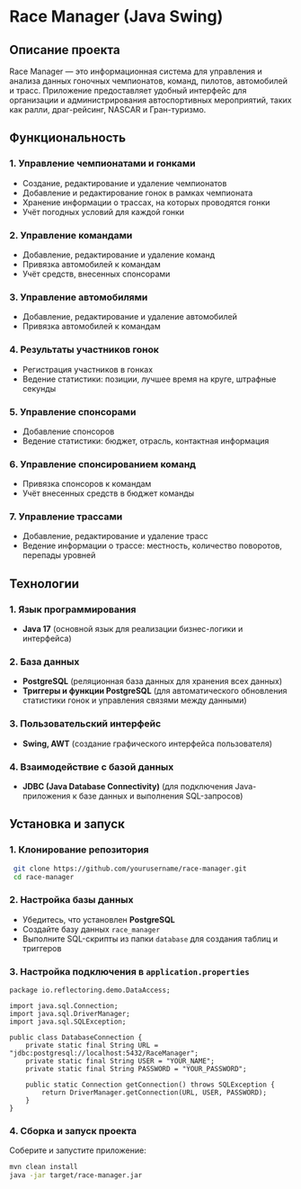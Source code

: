 # Race Manager (Java Swing)

## Описание проекта
Race Manager — это информационная система для управления и анализа данных гоночных чемпионатов, команд, пилотов, автомобилей и трасс. Приложение предоставляет удобный интерфейс для организации и администрирования автоспортивных мероприятий, таких как ралли, драг-рейсинг, NASCAR и Гран-туризмо.

## Функциональность

### 1. Управление чемпионатами и гонками
- Создание, редактирование и удаление чемпионатов
- Добавление и редактирование гонок в рамках чемпионата
- Хранение информации о трассах, на которых проводятся гонки
- Учёт погодных условий для каждой гонки

### 2. Управление командами
- Добавление, редактирование и удаление команд
- Привязка автомобилей к командам
- Учёт средств, внесенных спонсорами

### 3. Управление автомобилями
- Добавление, редактирование и удаление автомобилей
- Привязка автомобилей к командам

### 4. Результаты участников гонок
- Регистрация участников в гонках
- Ведение статистики: позиции, лучшее время на круге, штрафные секунды

### 5. Управление спонсорами
- Добавление спонсоров
- Ведение статистики: бюджет, отрасль, контактная информация

### 6. Управление спонсированием команд
- Привязка спонсоров к командам
- Учёт внесенных средств в бюджет команды

### 7. Управление трассами
- Добавление, редактирование и удаление трасс
- Ведение информации о трассе: местность, количество поворотов, перепады уровней

## Технологии

### 1. Язык программирования
- **Java 17** (основной язык для реализации бизнес-логики и интерфейса)

### 2. База данных
- **PostgreSQL** (реляционная база данных для хранения всех данных)
- **Триггеры и функции PostgreSQL** (для автоматического обновления статистики гонок и управления связями между данными)

### 3. Пользовательский интерфейс
- **Swing, AWT** (создание графического интерфейса пользователя)

### 4. Взаимодействие с базой данных
- **JDBC (Java Database Connectivity)** (для подключения Java-приложения к базе данных и выполнения SQL-запросов)

## Установка и запуск

### 1. Клонирование репозитория
```sh
 git clone https://github.com/yourusername/race-manager.git
 cd race-manager
```

### 2. Настройка базы данных
- Убедитесь, что установлен **PostgreSQL**
- Создайте базу данных `race_manager`
- Выполните SQL-скрипты из папки `database` для создания таблиц и триггеров

### 3. Настройка подключения в `application.properties`
```
package io.reflectoring.demo.DataAccess;

import java.sql.Connection;
import java.sql.DriverManager;
import java.sql.SQLException;

public class DatabaseConnection {
    private static final String URL = "jdbc:postgresql://localhost:5432/RaceManager";
    private static final String USER = "YOUR_NAME";
    private static final String PASSWORD = "YOUR_PASSWORD";

    public static Connection getConnection() throws SQLException {
        return DriverManager.getConnection(URL, USER, PASSWORD);
    }
}

```

### 4. Сборка и запуск проекта
Соберите и запустите приложение:
```sh
mvn clean install
java -jar target/race-manager.jar
```



